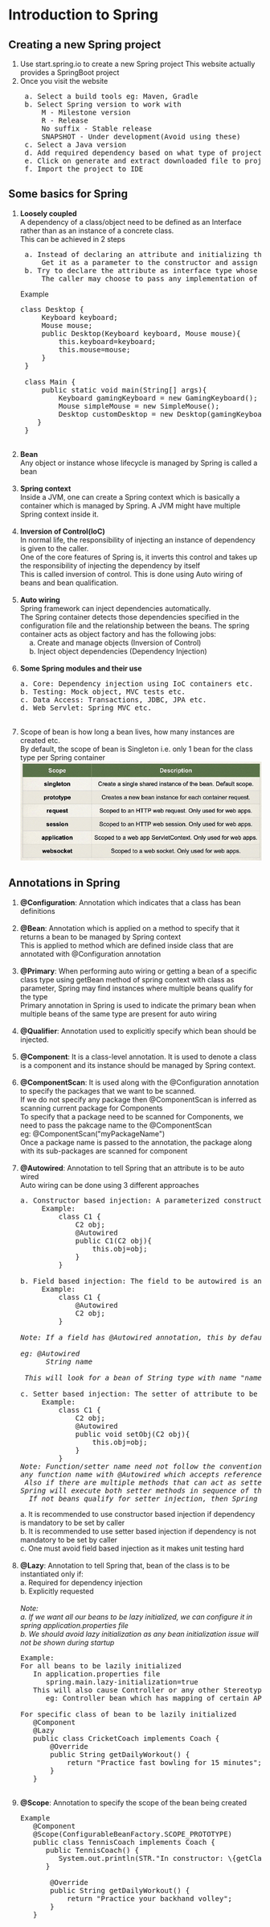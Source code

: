 # Introduction to Spring

## Creating a new Spring project
1. Use start.spring.io to create a new Spring project
    This website actually provides a SpringBoot project
2. Once you visit the website 
    <pre> a. Select a build tools eg: Maven, Gradle
    b. Select Spring version to work with
        M - Milestone version
        R - Release
        No suffix - Stable release
        SNAPSHOT - Under development(Avoid using these)
    c. Select a Java version
    d. Add required dependency based on what type of project you are building
    e. Click on generate and extract downloaded file to project location
    f. Import the project to IDE </pre>

## Some basics for Spring
1. <strong>Loosely coupled</strong><br>
    A dependency of a class/object need to be defined as an Interface rather than as an instance of a concrete class. <br>
    This can be achieved in 2 steps
    <pre> a. Instead of declaring an attribute and initializing that attribute in constructor using new keyword
        Get it as a parameter to the constructor and assign the reference to the field.
    b. Try to declare the attribute as interface type whose implementation is left up to the caller
        The caller may choose to pass any implementation of the interface as a parameter to the constructor. </pre>
    Example
    <pre>class Desktop {
        Keyboard keyboard;
        Mouse mouse;
        public Desktop(Keyboard keyboard, Mouse mouse){
            this.keyboard=keyboard;
            this.mouse=mouse;
        }
    }
   
    class Main {
        public static void main(String[] args){
            Keyboard gamingKeyboard = new GamingKeyboard();
            Mouse simpleMouse = new SimpleMouse();
            Desktop customDesktop = new Desktop(gamingKeyboard, simpleMouse);
       }
    }</pre> <br>
2. <strong>Bean</strong><br>
    Any object or instance whose lifecycle is managed by Spring is called a bean <br><br>
3. <strong>Spring context</strong><br>
   Inside a JVM, one can create a Spring context which is basically a container which is managed by Spring.
    A JVM might have multiple Spring context inside it. <br><br>
4. <strong>Inversion of Control(IoC)</strong><br>
    In normal life, the responsibility of injecting an instance of dependency is given to the caller. <br>
    One of the core features of Spring is, it inverts this control and takes up the responsibility of injecting the dependency by itself <br>
    This is called inversion of control. This is done using Auto wiring of beans and bean qualification. <br><br>
5. <strong>Auto wiring</strong> <br>
   Spring framework can inject dependencies automatically. <br>
   The Spring container detects those dependencies specified in the configuration file and the relationship between the beans. 
   The spring container acts as object factory and has the following jobs: <br>
   &emsp; a. Create and manage objects (Inversion of Control) <br>
   &emsp; b. Inject object dependencies (Dependency Injection)
      <br><br> 
6. <strong>Some Spring modules and their use</strong>
    <pre>a. Core: Dependency injection using IoC containers etc.
   b. Testing: Mock object, MVC tests etc.
   c. Data Access: Transactions, JDBC, JPA etc.
   d. Web Servlet: Spring MVC etc.
   </pre> <br>
7. Scope of bean is how long a bean lives, how many instances are created etc. <br>
   By default, the scope of bean is Singleton i.e. only 1 bean for the class type per Spring container
   ![Different types of scope](./img/beanScopes.png?raw=true "BeanScopes")

## Annotations in Spring
1. <strong>@Configuration</strong>: Annotation which indicates that a class has bean definitions <br><br>
2. <strong>@Bean</strong>: Annotation which is applied on a method to specify that it returns a bean to be managed by Spring context <br> 
    This is applied to method which are defined inside class that are annotated with @Configuration annotation <br><br>
3.  <strong>@Primary</strong>: When performing auto wiring or getting a bean of a specific class type using getBean method of spring context with class as parameter, Spring may find instances where multiple beans qualify for the type <br>
    Primary annotation in Spring is used to indicate the primary bean when multiple beans of the same type are present for auto wiring <br><br>
4.  <strong>@Qualifier</strong>: Annotation used to explicitly specify which bean should be injected. <br><br>
5. <strong>@Component</strong>: It is a class-level annotation. It is used to denote a class is a component and its instance should be managed by Spring context. <br><br>
6. <strong>@ComponentScan</strong>: It is used along with the @Configuration annotation to specify the packages that we want to be scanned. <br>
    If we do not specify any package then @ComponentScan is inferred as scanning current package for Components<br>
    To specify that a package need to be scanned for Components, we need to pass the pakcage name to the @ComponentScan <br>
    eg: @ComponentScan("myPackageName") <br>
    Once a package name is passed to the annotation, the package along with its sub-packages are scanned for component <br><br>
7. <strong>@Autowired</strong>: Annotation to tell Spring that an attribute is to be auto wired <br>
   Auto wiring can be done using 3 different approaches <br>
   <pre>a. Constructor based injection: A parameterized constructor is created and @Autowired annotation is annotated on this constructor
        Example: 
            class C1 {
                C2 obj;
                @Autowired
                public C1(C2 obj){
                    this.obj=obj;
                }
            }
   
   b. Field based injection: The field to be autowired is annotated with @Autowired annotation
        Example:
            class C1 {
                @Autowired
                C2 obj;
            }

   <em>Note: If a field has @Autowired annotation, this by default looks for a bean which has bean name same as the field name <br>
   eg: @Autowired
         String name
         <br> This will look for a bean of String type with name "name"</em>
   
   c. Setter based injection: The setter of attribute to be autowired is annotated with @Autowired annotation
        Example:
            class C1 {
                C2 obj;
                @Autowired
                public void setObj(C2 obj){
                    this.obj=obj;
                }
            }
   <em>Note: Function/setter name need not follow the conventional setter name method, 
   any function name with @Autowired which accepts reference of the same type can be used for setter injection.
   &emsp;Also if there are multiple methods that can act as setter method with same parameter type, 
   Spring will execute both setter methods in sequence of their definition
   &emsp; If not beans qualify for setter injection, then Spring will throw error of no qualified bean</em></pre>
   a. It is recommended to use constructor based injection if dependency is mandatory to be set by caller <br>
   b. It is recommended to use setter based injection if dependency is not mandatory to be set by caller <br>
   c. One must avoid field based injection as it makes unit testing hard <br><br>
8. <strong>@Lazy</strong>: Annotation to tell Spring that, bean of the class is to be instantiated only if: <br>
   a. Required for dependency injection <br>
   b. Explicitly requested <br><br>
   <em>Note: <br>
   a. If we want all our beans to be lazy initialized, we can configure it in spring application.properties file <br>
   b. We should avoid lazy initialization as any bean initialization issue will not be shown during startup </em>
   <pre>Example:
   For all beans to be lazily initialized
      In application.properties file
         spring.main.lazy-initialization=true
      This will also cause Controller or any other Stereotype bean to be initialized when needed
         eg: Controller bean which has mapping of certain API will also be initialized when API is hit
   
   For specific class of bean to be lazily initialized
      @Component
      @Lazy
      public class CricketCoach implements Coach {
          @Override
          public String getDailyWorkout() {
              return "Practice fast bowling for 15 minutes";
          }
      }
   </pre> <br>
9. <strong>@Scope</strong>: Annotation to specify the scope of the bean being created
   <pre>Example
      @Component
      @Scope(ConfigurableBeanFactory.SCOPE_PROTOTYPE)
      public class TennisCoach implements Coach {
         public TennisCoach() {
            System.out.println(STR."In constructor: \{getClass().getSimpleName()}");
         }
      
          @Override
          public String getDailyWorkout() {
              return "Practice your backhand volley";
          }
      }
   </pre> <br>
